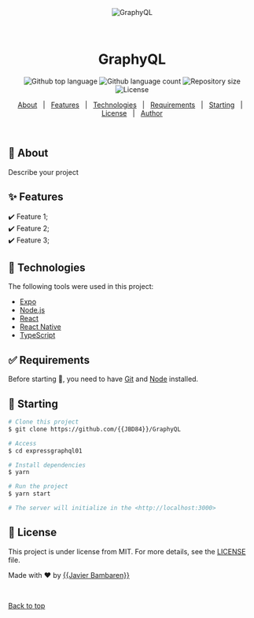 <div align="center" id="top"> 
  <img src="./.github/app.gif" alt="GraphyQL" />

  &#xa0;

  <!-- <a href="https://GraphyQL.netlify.app">Demo</a> -->
</div>

<h1 align="center">GraphyQL</h1>

<p align="center">
  <img alt="Github top language" src="https://img.shields.io/github/languages/top/{{JBD84}}/GraphyQL01?color=56BEB8">

  <img alt="Github language count" src="https://img.shields.io/github/languages/count/{{JBD84}}//GraphyQL01?color=56BEB8">

  <img alt="Repository size" src="https://img.shields.io/github/repo-size/{{JBD84}}/GraphyQL01?color=56BEB8">

  <img alt="License" src="https://img.shields.io/github/license/{{JBD84}}/GraphyQL01?color=56BEB8">

  <!-- <img alt="Github issues" src="https://img.shields.io/github/issues/{{YOUR_GITHUB_USERNAME}}/expressgraphql01?color=56BEB8" /> -->

  <!-- <img alt="Github forks" src="https://img.shields.io/github/forks/{{YOUR_GITHUB_USERNAME}}/expressgraphql01?color=56BEB8" /> -->

  <!-- <img alt="Github stars" src="https://img.shields.io/github/stars/{{YOUR_GITHUB_USERNAME}}/expressgraphql01?color=56BEB8" /> -->
</p>

<!-- Status -->

<!-- <h4 align="center"> 
	🚧  Expressgraphql01 🚀 Under construction...  🚧
</h4> 

<hr> -->

<p align="center">
  <a href="#dart-about">About</a> &#xa0; | &#xa0; 
  <a href="#sparkles-features">Features</a> &#xa0; | &#xa0;
  <a href="#rocket-technologies">Technologies</a> &#xa0; | &#xa0;
  <a href="#white_check_mark-requirements">Requirements</a> &#xa0; | &#xa0;
  <a href="#checkered_flag-starting">Starting</a> &#xa0; | &#xa0;
  <a href="#memo-license">License</a> &#xa0; | &#xa0;
  <a href="https://github.com/{{JBD84}}" target="_blank">Author</a>
</p>

<br>

## :dart: About ##

Describe your project

## :sparkles: Features ##

:heavy_check_mark: Feature 1;\
:heavy_check_mark: Feature 2;\
:heavy_check_mark: Feature 3;

## :rocket: Technologies ##

The following tools were used in this project:

- [Expo](https://expo.io/)
- [Node.js](https://nodejs.org/en/)
- [React](https://pt-br.reactjs.org/)
- [React Native](https://reactnative.dev/)
- [TypeScript](https://www.typescriptlang.org/)

## :white_check_mark: Requirements ##

Before starting :checkered_flag:, you need to have [Git](https://git-scm.com) and [Node](https://nodejs.org/en/) installed.

## :checkered_flag: Starting ##

```bash
# Clone this project
$ git clone https://github.com/{{JBD84}}/GraphyQL

# Access
$ cd expressgraphql01

# Install dependencies
$ yarn

# Run the project
$ yarn start

# The server will initialize in the <http://localhost:3000>
```

## :memo: License ##

This project is under license from MIT. For more details, see the [LICENSE](LICENSE.md) file.


Made with :heart: by <a href="https://github.com/{{JBD84}}" target="_blank">{{Javier Bambaren}}</a>

&#xa0;

<a href="#top">Back to top</a>
